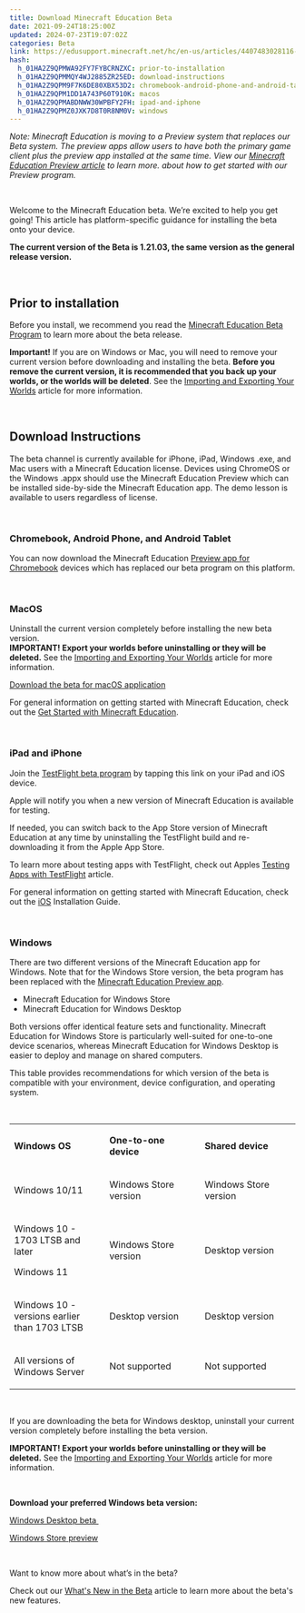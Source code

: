 ```yaml
---
title: Download Minecraft Education Beta
date: 2021-09-24T18:25:00Z
updated: 2024-07-23T19:07:02Z
categories: Beta
link: https://edusupport.minecraft.net/hc/en-us/articles/4407483028116-Download-Minecraft-Education-Beta
hash:
  h_01HA2Z9QPMWA92FY7FYBCRNZXC: prior-to-installation
  h_01HA2Z9QPMMQY4WJ2885ZR25ED: download-instructions
  h_01HA2Z9QPM9F7K6DE80XBX53D2: chromebook-android-phone-and-android-tablet
  h_01HA2Z9QPM1DD1A743P60T910K: macos
  h_01HA2Z9QPMABDNWW30WPBFY2FH: ipad-and-iphone
  h_01HA2Z9QPMZ0JXK7D8T0R8NM0V: windows
---
```


*Note: Minecraft Education is moving to a Preview system that replaces our Beta system. The preview apps allow users to have both the primary game client plus the preview app installed at the same time. View our [Minecraft Education Preview article](https://aka.ms/MCEDUPreviewFAQ) to learn more. about how to get started with our Preview program.*

 

Welcome to the Minecraft Education beta. We’re excited to help you get going! This article has platform-specific guidance for installing the beta onto your device.

**The current version of the Beta is 1.21.03, the same version as the general release version.**

 

## Prior to installation 

Before you install, we recommend you read the [Minecraft Education Beta Program](https://aka.ms/MEEBeta) to learn more about the beta release.

**Important!** If you are on Windows or Mac, you will need to remove your current version before downloading and installing the beta. **Before you remove the current version, it is recommended that you back up your worlds, or the worlds will be deleted**. See the [Importing and Exporting Your Worlds](https://aka.ms/MEEImportExport) article for more information.

 

## Download Instructions

The beta channel is currently available for iPhone, iPad, Windows .exe, and Mac users with a Minecraft Education license. Devices using ChromeOS or the Windows .appx should use the Minecraft Education Preview which can be installed side-by-side the Minecraft Education app. The demo lesson is available to users regardless of license.

 

### Chromebook, Android Phone, and Android Tablet

You can now download the Minecraft Education [Preview app for Chromebook](https://aka.ms/MCEDUPreviewFAQ) devices which has replaced our beta program on this platform.

 

### MacOS

Uninstall the current version completely before installing the new beta version.   
**IMPORTANT! Export your worlds before uninstalling or they will be deleted.** See the [Importing and Exporting Your Worlds](https://aka.ms/MEEImportExport) article for more information. 

[Download the beta for macOS application](https://aka.ms/downloadmee-macosBeta)

For general information on getting started with Minecraft Education, check out the [Get Started with Minecraft Education](../Get-Started/Getting-started-with-Minecraft-Education.md).

 

### iPad and iPhone

Join the [TestFlight beta program](https://aka.ms/joinmee-testflight) by tapping this link on your iPad and iOS device.

Apple will notify you when a new version of Minecraft Education is available for testing.

If needed, you can switch back to the App Store version of Minecraft Education at any time by uninstalling the TestFlight build and re-downloading it from the Apple App Store.

To learn more about testing apps with TestFlight, check out Apples [Testing Apps with TestFlight](https://testflight.apple.com/) article.

For general information on getting started with Minecraft Education, check out the [iOS](https://aka.ms/MEEGetStartedIOS) Installation Guide.

 

### Windows

There are two different versions of the Minecraft Education app for Windows. Note that for the Windows Store version, the beta program has been replaced with the [Minecraft Education Preview app](https://aka.ms/MCEDUPreviewFAQ). 

- Minecraft Education for Windows Store
- Minecraft Education for Windows Desktop

Both versions offer identical feature sets and functionality. Minecraft Education for Windows Store is particularly well-suited for one-to-one device scenarios, whereas Minecraft Education for Windows Desktop is easier to deploy and manage on shared computers.

This table provides recommendations for which version of the beta is compatible with your environment, device configuration, and operating system.

 

<table data-border="1">
<colgroup>
<col style="width: 33%" />
<col style="width: 33%" />
<col style="width: 33%" />
</colgroup>
<tbody>
<tr>
<td width="288"><p><strong>Windows OS</strong></p></td>
<td width="173"><p><strong>One-to-one device</strong></p></td>
<td width="163"><p><strong>Shared device</strong></p></td>
</tr>
<tr>
<td width="288"><p>Windows 10/11</p></td>
<td width="173"><p>Windows Store version</p></td>
<td width="163"><p>Windows Store version</p></td>
</tr>
<tr>
<td width="288"><p>Windows 10 - 1703 LTSB and later </p>
<p>Windows 11</p></td>
<td width="173"><p>Windows Store version</p></td>
<td width="163"><p>Desktop version</p></td>
</tr>
<tr>
<td width="288"><p>Windows 10 - versions earlier than 1703 LTSB</p></td>
<td width="173"><p>Desktop version</p></td>
<td width="163"><p>Desktop version</p></td>
</tr>
<tr>
<td width="288"><p>All versions of Windows Server</p></td>
<td width="173"><p>Not supported</p></td>
<td width="163"><p>Not supported</p></td>
</tr>
</tbody>
</table>

 

If you are downloading the beta for Windows desktop, uninstall your current version completely before installing the beta version. 

**IMPORTANT! Export your worlds before uninstalling or they will be deleted.** See the [Importing and Exporting Your Worlds](https://aka.ms/MEEImportExport) article for more information. 

 

**Download your preferred Windows beta version:**

[Windows Desktop beta ](https://aka.ms/downloadmee-desktopBeta)

[Windows Store preview](https://aka.ms/MCEDUPreviewFAQ)

 

Want to know more about what’s in the beta?

Check out our [What's New in the Beta](https://edusupport.minecraft.net/hc/en-us/articles/10939858344340) article to learn more about the beta's new features.
